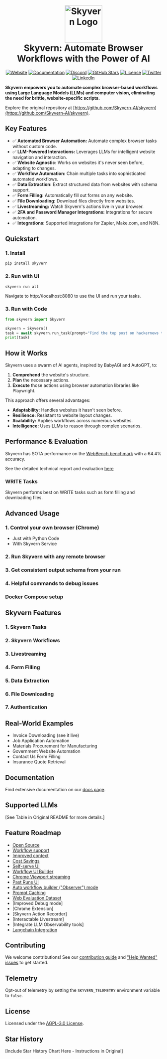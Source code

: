 <h1 align="center">
  <picture>
    <source media="(prefers-color-scheme: dark)" srcset="fern/images/skyvern_logo.png"/>
    <img height="120" src="fern/images/skyvern_logo_blackbg.png" alt="Skyvern Logo"/>
  </picture>
  <br/>
  Skyvern: Automate Browser Workflows with the Power of AI
</h1>

<p align="center">
  <a href="https://www.skyvern.com/"><img src="https://img.shields.io/badge/Website-blue?logo=googlechrome&logoColor=black" alt="Website"/></a>
  <a href="https://docs.skyvern.com/"><img src="https://img.shields.io/badge/Docs-yellow?logo=gitbook&logoColor=black" alt="Documentation"/></a>
  <a href="https://discord.gg/fG2XXEuQX3"><img src="https://img.shields.io/discord/1212486326352617534?logo=discord&label=discord" alt="Discord"/></a>
  <a href="https://github.com/skyvern-ai/skyvern"><img src="https://img.shields.io/github/stars/skyvern-ai/skyvern" alt="GitHub Stars"/></a>
  <a href="https://github.com/Skyvern-AI/skyvern/blob/main/LICENSE"><img src="https://img.shields.io/github/license/skyvern-ai/skyvern" alt="License"/></a>
  <a href="https://twitter.com/skyvernai"><img src="https://img.shields.io/twitter/follow/skyvernai?style=social" alt="Twitter"/></a>
  <a href="https://www.linkedin.com/company/95726232"><img src="https://img.shields.io/badge/Follow%20on%20LinkedIn-8A2BE2?logo=linkedin" alt="LinkedIn"/></a>
</p>

**Skyvern empowers you to automate complex browser-based workflows using Large Language Models (LLMs) and computer vision, eliminating the need for brittle, website-specific scripts.**

Explore the original repository at [https://github.com/Skyvern-AI/skyvern](https://github.com/Skyvern-AI/skyvern).

## Key Features

*   ✅ **Automated Browser Automation:** Automate complex browser tasks without custom code.
*   ✅ **LLM-Powered Interactions:** Leverages LLMs for intelligent website navigation and interaction.
*   ✅ **Website Agnostic:** Works on websites it's never seen before, adapting to changes.
*   ✅ **Workflow Automation:** Chain multiple tasks into sophisticated automated workflows.
*   ✅ **Data Extraction:** Extract structured data from websites with schema support.
*   ✅ **Form Filling:** Automatically fill out forms on any website.
*   ✅ **File Downloading:** Download files directly from websites.
*   ✅ **Livestreaming:** Watch Skyvern's actions live in your browser.
*   ✅ **2FA and Password Manager Integrations:** Integrations for secure automation.
*   ✅ **Integrations:** Supported integrations for Zapier, Make.com, and N8N.

## Quickstart

### 1. Install

```bash
pip install skyvern
```

### 2. Run with UI

```bash
skyvern run all
```

Navigate to http://localhost:8080 to use the UI and run your tasks.

### 3. Run with Code
```python
from skyvern import Skyvern

skyvern = Skyvern()
task = await skyvern.run_task(prompt="Find the top post on hackernews today")
print(task)
```

## How it Works

Skyvern uses a swarm of AI agents, inspired by BabyAGI and AutoGPT, to:

1.  **Comprehend** the website's structure.
2.  **Plan** the necessary actions.
3.  **Execute** those actions using browser automation libraries like Playwright.

This approach offers several advantages:

*   **Adaptability:** Handles websites it hasn't seen before.
*   **Resilience:** Resistant to website layout changes.
*   **Scalability:** Applies workflows across numerous websites.
*   **Intelligence:** Uses LLMs to reason through complex scenarios.

## Performance & Evaluation
Skyvern has SOTA performance on the [WebBench benchmark](webbench.ai) with a 64.4% accuracy.

See the detailed technical report and evaluation [here](https://blog.skyvern.com/web-bench-a-new-way-to-compare-ai-browser-agents/)

### WRITE Tasks
Skyvern performs best on WRITE tasks such as form filling and downloading files.

## Advanced Usage

### 1. Control your own browser (Chrome)
  *   Just with Python Code
  *   With Skyvern Service

### 2. Run Skyvern with any remote browser

### 3. Get consistent output schema from your run

### 4. Helpful commands to debug issues

### Docker Compose setup

## Skyvern Features

### 1. Skyvern Tasks
### 2. Skyvern Workflows
### 3. Livestreaming
### 4. Form Filling
### 5. Data Extraction
### 6. File Downloading
### 7. Authentication

## Real-World Examples

*   Invoice Downloading (see it live)
*   Job Application Automation
*   Materials Procurement for Manufacturing
*   Government Website Automation
*   Contact Us Form Filling
*   Insurance Quote Retrieval

## Documentation

Find extensive documentation on our [docs page](https://docs.skyvern.com).

## Supported LLMs

[See Table in Original README for more details.]

## Feature Roadmap

*   [Open Source](x)
*   [Workflow support](x)
*   [Improved context](x)
*   [Cost Savings](x)
*   [Self-serve UI](x)
*   [Workflow UI Builder](x)
*   [Chrome Viewport streaming](x)
*   [Past Runs UI](x)
*   [Auto workflow builder ("Observer") mode](x)
*   [Prompt Caching](x)
*   [Web Evaluation Dataset](x)
*   [Improved Debug mode]
*   [Chrome Extension]
*   [Skyvern Action Recorder]
*   [Interactable Livestream]
*   [Integrate LLM Observability tools]
*   [Langchain Integration](x)

## Contributing

We welcome contributions! See our [contribution guide](CONTRIBUTING.md) and ["Help Wanted" issues](https://github.com/skyvern-ai/skyvern/issues?q=is%3Aopen+is%3Aissue+label%3A%22help+wanted%22) to get started.

## Telemetry

Opt-out of telemetry by setting the `SKYVERN_TELEMETRY` environment variable to `false`.

## License

Licensed under the [AGPL-3.0 License](LICENSE).

## Star History

[Include Star History Chart Here - Instructions in Original]